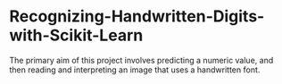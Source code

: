 # Recognizing-Handwritten-Digits-with-Scikit-Learn
The primary aim of this project involves predicting a numeric value, and then reading and interpreting an image that uses a handwritten font.
